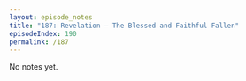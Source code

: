 ```yaml
---
layout: episode_notes
title: "187: Revelation — The Blessed and Faithful Fallen"
episodeIndex: 190
permalink: /187
---
```

No notes yet.
